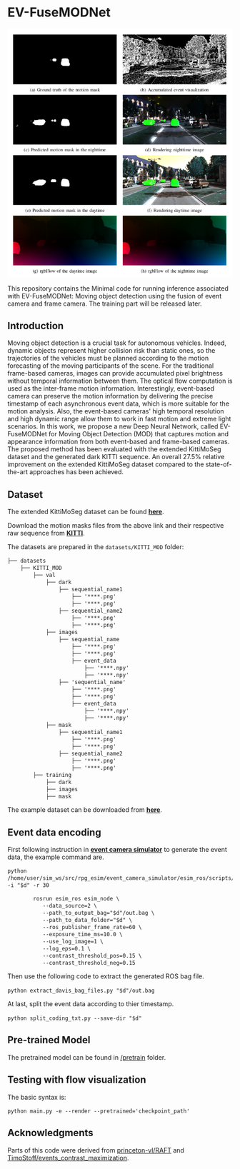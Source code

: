 # EV-FuseMODNet


![Predicted flow.](res.png)  

This repository contains the Minimal code for running inference associated with EV-FuseMODNet: Moving object detection using the fusion of event camera and frame camera.
The training part will be released later.

## Introduction
Moving object detection is a crucial task for autonomous vehicles. Indeed, dynamic objects represent higher collision risk than static ones, so the trajectories of the vehicles must be planned according to the motion forecasting of the moving participants of the scene. For the traditional frame-based cameras, images can provide accumulated pixel brightness without  temporal information between them. The optical flow computation is used as the inter-frame motion information. Interestingly, event-based camera can preserve the motion information by delivering the precise timestamp of each asynchronous event data, which is more suitable for the motion analysis. Also, the event-based cameras' high temporal resolution and high dynamic range allow them to work in fast motion and extreme light scenarios. In this work, we propose a new Deep Neural Network, called EV-FuseMODNet for Moving Object Detection (MOD) that captures motion and appearance information from both event-based and frame-based cameras. The proposed method has been evaluated with the extended KittiMoSeg dataset and the generated dark KITTI sequence. An overall 27.5\% relative improvement on the extended KittiMoSeg dataset compared to the state-of-the-art approaches has been achieved. 



## Dataset

The extended KittiMoSeg dataset can be found [__**here**__](https://sites.google.com/view/fusemodnet).

Download the motion masks files from the above link and their respective raw sequence from [__**KITTI**__](https://www.cvlibs.net/datasets/kitti/).

The datasets are prepared in the `datasets/KITTI_MOD` folder:

```Shell
├── datasets
    ├── KITTI_MOD
        ├── val
            ├── dark
                ├── sequential_name1
                    ├── '****.png'
                    ├── '****.png'
                ├── sequential_name2
                    ├── '****.png'
                    ├── '****.png'
            ├── images
                ├── sequential_name
                    ├── '****.png'
                    ├── '****.png'
                    ├── event_data
                        ├── '****.npy'
                        ├── '****.npy'
                ├── 'sequential_name'
                    ├── '****.png'
                    ├── '****.png'
                    ├── event_data
                        ├── '****.npy'
                        ├── '****.npy'
            ├── mask
                ├── sequential_name1
                    ├── '****.png'
                    ├── '****.png'
                ├── sequential_name2
                    ├── '****.png'
                    ├── '****.png'
        ├── training
            ├── dark
            ├── images
            ├── mask
```
The example dataset can be downloaded from [__**here**__](https://sites.google.com/view/fusemodnet).



## Event data encoding
First following instruction in [__**event camera simulator**__](https://github.com/uzh-rpg/rpg_esim) to generate the event data, the example command are.

```
python /home/user/sim_ws/src/rpg_esim/event_camera_simulator/esim_ros/scripts/generate_stamps_file.py -i "$d" -r 30
```

```
        rosrun esim_ros esim_node \
           --data_source=2 \
           --path_to_output_bag="$d"/out.bag \
           --path_to_data_folder="$d" \
           --ros_publisher_frame_rate=60 \
           --exposure_time_ms=10.0 \
           --use_log_image=1 \
           --log_eps=0.1 \
           --contrast_threshold_pos=0.15 \
           --contrast_threshold_neg=0.15
```

Then use the following code to extract the generated ROS bag file.

```python extract_davis_bag_files.py "$d"/out.bag```

At last, split the event data according to thier timestamp.

```python split_coding_txt.py --save-dir "$d"```

## Pre-trained Model

The pretrained model can be found in [/pretrain](pretrain/) folder.




## Testing with flow visualization

The basic syntax is:

 ```
 python main.py -e --render --pretrained='checkpoint_path'
 ``` 

## Acknowledgments

Parts of this code were derived from [princeton-vl/RAFT](https://github.com/princeton-vl/RAFT) and [TimoStoff/events_contrast_maximization](https://github.com/TimoStoff/events_contrast_maximization).